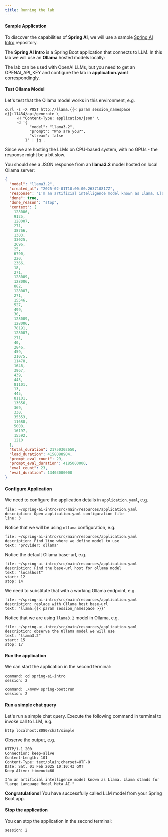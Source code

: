 ```yaml
---
title: Running the lab
---
```


#### Sample Application

To discover the capabilities of **Spring AI**, we will use a sample
[Spring AI Intro](https://github.com/nevenc/spring-ai-intro) repository.

The **Spring AI Intro** is a Spring Boot application that connects to LLM.
In this lab we will use an **Ollama** hosted models locally:

The lab can be used with OpenAI LLMs, but you need to get an OPENAI_API_KEY
and configure the lab in **application.yaml** correspondingly.

#### Test Ollama Model

Let's test that the Ollama model works in this environment, e.g.

```execute
curl -s -X POST http://llama.{{< param session_namespace >}}:11434/api/generate \
     -H "Content-Type: application/json" \
     -d '{
           "model": "llama3.2",
           "prompt": "Who are you?",
           "stream": false
         }' | jq .
```

Since we are hosting the LLMs on CPU-based system, with no GPUs - the response might
be a bit slow.

You should see a JSON response from an **llama3.2** model hosted on local Ollama server:

```json
{
  "model": "llama3.2",
  "created_at": "2025-02-01T10:00:00.263710817Z",
  "response": "I'm an artificial intelligence model known as Llama. Llama stands for \"Large Language Model Meta AI.\"",
  "done": true,
  "done_reason": "stop",
  "context": [
    128006,
    9125,
    128007,
    271,
    38766,
    1303,
    33025,
    2696,
    25,
    6790,
    220,
    2366,
    18,
    271,
    128009,
    128006,
    882,
    128007,
    271,
    15546,
    527,
    499,
    30,
    128009,
    128006,
    78191,
    128007,
    271,
    40,
    2846,
    459,
    21075,
    11478,
    1646,
    3967,
    439,
    445,
    81101,
    13,
    445,
    81101,
    13656,
    369,
    330,
    35353,
    11688,
    5008,
    16197,
    15592,
    1210
  ],
  "total_duration": 21750302650,
  "load_duration": 4158088904,
  "prompt_eval_count": 29,
  "prompt_eval_duration": 4185000000,
  "eval_count": 23,
  "eval_duration": 13403000000
}
```

#### Configure Application

We need to configure the application details in `application.yaml`, e.g.

```editor:open-file
file: ~/spring-ai-intro/src/main/resources/application.yaml
description: Open application.yaml configuration file
line: 3
```

Notice that we will be using `ollama` configuration, e.g.

```editor:select-matching-text
file: ~/spring-ai-intro/src/main/resources/application.yaml
description: Find line where we define model to use
text: "provider: ollama"
```

Notice the default Ollama base-url, e.g. 

```editor:select-matching-text
file: ~/spring-ai-intro/src/main/resources/application.yaml
description: Find the base-url host for ollama model 
text: "localhost"
start: 12
stop: 14
```

We need to substitute that with a working Ollama endpoint, e.g.

```editor:replace-text-selection
file: ~/spring-ai-intro/src/main/resources/application.yaml
description: replace with Ollama host base-url
text: "llama.{{< param session_namespace >}}"
```

Notice that we are using `llama3.2` model in Ollama, e.g.

```editor:select-matching-text
file: ~/spring-ai-intro/src/main/resources/application.yaml
description: observe the Ollama model we will use
text: "llama3.2"
start: 15
stop: 17
```

#### Run the application

We can start the application in the second terminal:

```terminal:execute
command: cd spring-ai-intro
session: 2
```

```terminal:execute
command: ./mvnw spring-boot:run
session: 2
```


#### Run a simple chat query

Let's run a simple chat query. Execute the following command in terminal to invoke call to LLM, e.g.

```execute
http localhost:8080/chat/simple
```

Observe the output, e.g.

```
HTTP/1.1 200 
Connection: keep-alive
Content-Length: 101
Content-Type: text/plain;charset=UTF-8
Date: Sat, 01 Feb 2025 10:10:43 GMT
Keep-Alive: timeout=60

I'm an artificial intelligence model known as Llama. Llama stands for "Large Language Model Meta AI."
```

**Congratulations!** You have successfully called LLM model from your Spring Boot app.

#### Stop the application

You can stop the application in the second terminal:

```terminal:interrupt
session: 2
```
